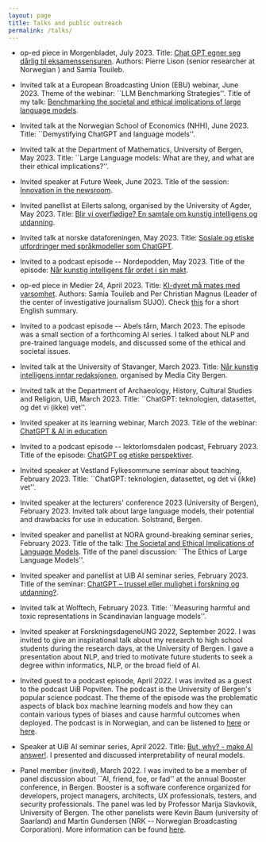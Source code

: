 ```yaml
---
layout: page
title: Talks and public outreach
permalink: /talks/
---
```


- op-ed piece in Morgenbladet, July 2023.
Title: [Chat GPT egner seg dårlig til eksamenssensuren](https://www.morgenbladet.no/ideer/debatt/2023/07/14/chat-gpt-og-akademisk-redelighet/).
Authors: Pierre Lison (senior researcher at Norwegian ) and Samia Touileb.

- Invited talk at a European Broadcasting Union (EBU) webinar, June 2023. 
Theme of the webinar: ``LLM Benchmarking Strategies''. 
Title of my talk: [Benchmarking the societal and ethical implications of large language models](https://tech.ebu.ch/events/2023/webinar_llm_benchmarking).

- Invited talk at the Norwegian School of Economics (NHH), June 2023.
Title: ``Demystifying ChatGPT and language models''.

- Invited talk at the Department of Mathematics, University of Bergen, May 2023.
Title: ``Large Language models: What are they, and what are their ethical implications?''. 
    
- Invited speaker at Future Week, June 2023.
Title of the session: [Innovation in the newsroom](https://mediacitybergen.no/futureweek/program/day-1/).
    
- Invited panellist at Eilerts salong, organised by the University of Agder, May 2023.
Title: [Blir vi overflødige? En samtale om kunstig intelligens og utdanning](https://www.uia.no/om-uia/fakultet/fakultet-for-samfunnsvitenskap/eilerts-salong/aktuelt-eilerts-salong/blir-vi-overfloedige-en-samtale-om-kunstig-intelligens-og-utdanning).

- Invited talk at norske dataforeningen, May 2023.
Title: [Sosiale og etiske utfordringer med språkmodeller som ChatGPT](https://www.dataforeningen.no/arrangement/chatgpt-pa-norsk/).
    
- Invited to a podcast episode -- Nordepodden, May 2023. 
Title of the episode: [Når kunstig intelligens får ordet i sin makt](https://open.spotify.com/episode/72wihr9ZXYd63im2QBCvCe).
    
- op-ed piece in Medier 24, April 2023.
Title: [KI-dyret må mates med varsomhet](https://m24.no/ai-chatgpt-debatt/ki-dyret-ma-mates-med-varsomhet/604440). 
Authors: Samia Touileb and Per Christian Magnus (Leader of the  center of investigative journalism SUJO). 
Check [this](https://www.uib.no/en/infomedia/161980/careful-feeding-ai-beast) for a short English summary. 

- Invited to a podcast episode -- Abels tårn, March 2023.
The episode was a small section of a forthcoming AI series. I talked about NLP and pre-trained language models, and discussed some of the ethical and societal issues.
    
- Invited talk at the University of Stavanger, March 2023.
Title: [Når kunstig intelligens inntar redaksjonen](https://app.checkin.no/event/55484/kristisk-blikk-pa-chatgpt-og-ai-generert-innhold), organised by Media City Bergen.
    
- Invited talk at the Department of Archaeology, History, Cultural Studies and Religion, UiB, March 2023.
Title: ``ChatGPT: teknologien, datasettet, og det vi (ikke) vet''.
    
- Invited speaker at its learning webinar, March 2023.
 Title of the webinar: [ChatGPT \& AI in education](https://info.itslearning.com/global/chatgpt-panel)
    
- Invited to a podcast episode -- lektorlomsdalen podcast, February 2023.
Title of the episode: [ChatGPT og etiske perspektiver](https://lektorlomsdalen.no/2023/04/ll-493-samia-touileb-om-chatgpt-og-etiske-perspektiver/).

- Invited speaker at Vestland Fylkesommune seminar about teaching, February 2023.
Title: ``ChatGPT: teknologien, datasettet, og det vi (ikke) vet''.
    
- Invited speaker at the lecturers' conference 2023 (University of Bergen), February 2023. 
Invited talk about large language models, their potential and drawbacks for use in education. Solstrand, Bergen.
    
- Invited speaker and panellist at NORA ground-breaking seminar series, February 2023.
Title of the talk: [The Societal and Ethical Implications of Language Models](https://www.nora.ai/events/cutting-edge-ai-large-language-models.html). Title of the panel discussion: ``The Ethics of Large Language Models''.
    
- Invited speaker and panellist at UiB AI seminar series, February 2023.
Title of the seminar: [ChatGPT – trussel eller mulighet i forskning og utdanning?](https://www.uib.no/ai/160136/fullsatt-aula-p%C3%A5-uib-ai-seminar-om-chatgpt).
    
- Invited talk at Wolftech, February 2023.
Title: ``Measuring harmful and toxic representations in Scandinavian language models''.
    
- Invited speaker at ForskningsdageneUNG 2022, September 2022.
I was invited to give an inspirational talk about my research to high school students during the research days, at the University of Bergen. I gave a presentation about NLP, and tried to motivate future students to seek a degree within informatics, NLP, or the broad field of AI.
    
- Invited guest to a podcast episode, April 2022.
I was invited as a guest to the podcast UiB Popviten. The podcast is the University of Bergen's popular science podcast. The theme of the episode was the problematic aspects of black box machine learning models and how they can contain various types of biases and cause harmful outcomes when deployed. The podcast is in Norwegian, and can be listened to [here](https://www.uib.no/aktuelt/153343/n\%C3\%A5r-ai-er-en-drittsekk) or [here](https://uibpopviten.podbean.com/e/nar-ai-er-en-drittsekk/).
    
- Speaker at UiB AI seminar series, April 2022.
Title: [But, why? - make AI answer!](https://www.uib.no/en/ai/152622/uib-ai-2-why-make-ai-answer). I presented and discussed interpretability of neural models. 
    
- Panel member (invited), March 2022. 
I was invited to be a member of panel discussion about ``AI, friend, foe, or fad'' at the annual Booster conference, in Bergen. Booster is a software conference organized for developers, project managers, architects, UX professionals, testers, and security professionals. 
The panel was led by Professor Marija Slavkovik, University of Bergen. The other panelists were Kevin Baum (university of Saarland) and Martin Gundersen (NRK -- Norwegian Broadcasting Corporation). More information can be found [here](https://2022.boosterconf.no/talk/panel-ai-friend-foe-or-fad/).

